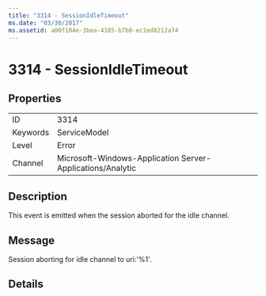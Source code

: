 ```yaml
---
title: "3314 - SessionIdleTimeout"
ms.date: "03/30/2017"
ms.assetid: a00f104e-3bea-4185-b7b0-ec1ed8212a74
---
```

# 3314 - SessionIdleTimeout
## Properties  
  
|||  
|-|-|  
|ID|3314|  
|Keywords|ServiceModel|  
|Level|Error|  
|Channel|Microsoft-Windows-Application Server-Applications/Analytic|  
  
## Description  
 This event is emitted when the session aborted for the idle channel.  
  
## Message  
 Session aborting for idle channel to uri:'%1'.  
  
## Details
